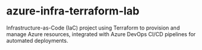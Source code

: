 # azure-infra-terraform-lab
Infrastructure-as-Code (IaC) project using Terraform to provision and manage Azure resources, integrated with Azure DevOps CI/CD pipelines for automated deployments.
